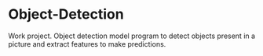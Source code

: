 # Object-Detection
Work project. Object detection model program to detect objects present in a picture and extract features to make predictions.
